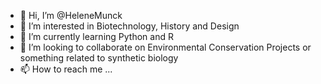 - 👋 Hi, I’m @HeleneMunck
- 👀 I’m interested in Biotechnology, History and Design
- 🌱 I’m currently learning Python and R
- 💞️ I’m looking to collaborate on Environmental Conservation Projects or something related to synthetic biology
- 📫 How to reach me ...

<!---
HeleneMunck/HeleneMunck is a ✨ special ✨ repository because its `README.md` (this file) appears on your GitHub profile.
You can click the Preview link to take a look at your changes.
--->
